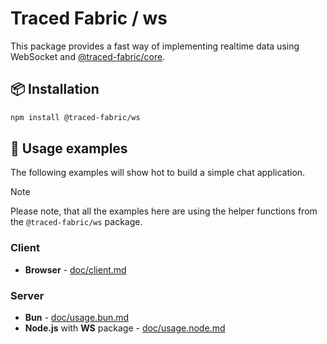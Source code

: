 # Traced Fabric / ws

This package provides a fast way of implementing realtime data using WebSocket and [@traced-fabric/core](https://github.com/traced-fabric/core).

## 📦 Installation

```bash
npm install @traced-fabric/ws
```

## 🌌 Usage examples

The following examples will show hot to build a simple chat application.

> [!NOTE]
> Please note, that all the examples here are using the helper functions from the `@traced-fabric/ws` package.

### Client

* **Browser** - [doc/client.md](https://github.com/traced-fabric/ws/blob/main/doc/client.md)

### Server

* **Bun** - [doc/usage.bun.md](https://github.com/traced-fabric/ws/blob/main/doc/usage.bun.md)
* **Node.js** with **WS** package - [doc/usage.node.md](https://github.com/traced-fabric/ws/blob/main/doc/usage.node.md)
